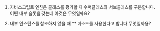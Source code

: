 
1. 자바스크립트 엔진은 클래스를 평가할 때 수퍼클래스와 서브클래스를 구분합니다.
   어떤 내부 슬롯을 갖는데 아것은 무엇일까요?


2. 내부 인스턴스를 참조하지 않을 때 ** 메소드를 사용한다고 합니다 무엇일까용?
